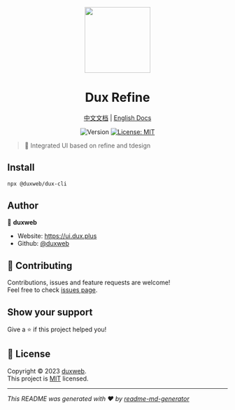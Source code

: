 
<p align="center">
  <img src="https://cdn.jsdelivr.net/gh/duxweb/duxweb/logo.svg" width="150">
<p>

<h1 align="center">Dux Refine</h1>

<p align="center">
<a href="https://ui.dux.plus/zh/" target="_blank">中文文档</a>
|
<a href="https://ui.dux.plus/en/" target="_blank">English Docs</a>
<p>


<p align="center">
  <img alt="Version" src="https://img.shields.io/badge/version-0.0.6-blue.svg?cacheSeconds=2592000" />
  <a href="https://github.com/duxweb/dux-refine/blob/main/LICENSE" target="_blank">
    <img alt="License: MIT" src="https://img.shields.io/badge/License-MIT-yellow.svg" />
  </a>
</p>

> 🌲 Integrated UI based on refine and tdesign


## Install

```sh
npx @duxweb/dux-cli
```

## Author

👤 **duxweb**

* Website: https://ui.dux.plus
* Github: [@duxweb](https://github.com/duxweb)

## 🤝 Contributing

Contributions, issues and feature requests are welcome!<br />Feel free to check [issues page](https://github.com/duxweb/dux-refine/issues). 

## Show your support

Give a ⭐️ if this project helped you!

## 📝 License

Copyright © 2023 [duxweb](https://github.com/duxweb).<br />
This project is [MIT](https://github.com/duxweb/dux-refine/blob/main/LICENSE) licensed.

***
_This README was generated with ❤️ by [readme-md-generator](https://github.com/kefranabg/readme-md-generator)_